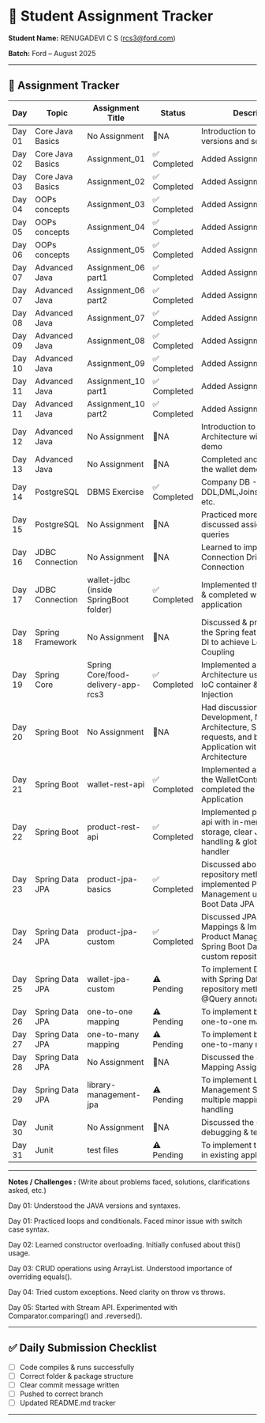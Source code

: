 # 📘 Student Assignment Tracker  

**Student Name:** RENUGADEVI C S (rcs3@ford.com) 

**Batch:** Ford – August 2025  

---

## 📅 Assignment Tracker  

| Day    | Topic                | Assignment Title                        | Status         | Description                                           |
|--------|----------------------|-----------------------------------------|----------------|-------------------------------------------------------|
| Day 01 | Core Java Basics     | No Assignment                           | 🚫NA          | Introduction to Java, its versions and some basics.    | 
| Day 02 | Core Java Basics     | Assignment_01                           | ✅ Completed  | Added Assignment_01                                    |
| Day 03 | Core Java Basics     | Assignment_02                           | ✅ Completed  | Added Assignment_02                                    |
| Day 04 | OOPs concepts        | Assignment_03                           | ✅ Completed  | Added Assignment_03                                    |
| Day 05 | OOPs concepts        | Assignment_04                           | ✅ Completed  | Added Assignment_04                                    |
| Day 06 | OOPs concepts        | Assignment_05                           | ✅ Completed  | Added Assignment_05                                    |
| Day 07 | Advanced Java        | Assignment_06 part1                     | ✅ Completed  | Added Assignment_06                                    |
| Day 07 | Advanced Java        | Assignment_06 part2                     | ✅ Completed  | Added Assignment_06                                    |
| Day 08 | Advanced Java        | Assignment_07                           | ✅ Completed  | Added Assignment_07                                    |
| Day 09 | Advanced Java        | Assignment_08                           | ✅ Completed  | Added Assignment_08                                    |
| Day 10 | Advanced Java        | Assignment_09                           | ✅ Completed  | Added Assignment_09                                    |
| Day 11 | Advanced Java        | Assignment_10 part1                     | ✅ Completed  | Added Assignment_10                                    |
| Day 11 | Advanced Java        | Assignment_10 part2                     | ✅ Completed  | Added Assignment_10                                    |
| Day 12 | Advanced Java        | No Assignment                           | 🚫NA          | Introduction to Layered Architecture with wallet demo  |
| Day 13 | Advanced Java        | No Assignment                           | 🚫NA          | Completed and discussed the wallet demo application    |
| Day 14 | PostgreSQL           | DBMS Exercise                           | ✅ Completed  | Company DB - DDL,DML,Joins,Subqueries.., etc.          |
| Day 15 | PostgreSQL           | No Assignment                           | 🚫NA          | Practiced more on Joins & discussed assignment queries |
| Day 16 | JDBC Connection      | No Assignment                           | 🚫NA          | Learned to implement Connection Driver for JDBC Connection |
| Day 17 | JDBC Connection      | wallet-jdbc (inside SpringBoot folder)  | ✅ Completed  | Implemented the DAO layer & completed wallet-jdbc application |
| Day 18 | Spring Framework     | No Assignment                           | 🚫NA          | Discussed & practiced on the Spring features like IoC, DI to achieve Loose Coupling |
| Day 19 | Spring Core          | Spring Core/food-delivery-app-rcs3      | ✅ Completed  | Implemented a Layered Architecture using Spring IoC container & Dependency Injection |
| Day 20 | Spring Boot          | No Assignment                           | 🚫NA          | Had discussion on APIs Development, MVC Architecture, Servlets, HTTP requests, and building Web Application with Layered Architecture |
| Day 21 | Spring Boot          | wallet-rest-api                         | ✅ Completed  | Implemented a REST API for the WalletController & completed the Wallet Application |
| Day 22 | Spring Boot          | product-rest-api                        | ✅ Completed  | Implemented product-rest-api with in-memory Map storage, clear JSON error handling & global exception handler |
| Day 23 | Spring Data JPA      | product-jpa-basics                      | ✅ Completed  | Discussed about JPA repository methods and implemented Product Management using Spring Boot Data JPA repository |
| Day 24 | Spring Data JPA      | product-jpa-custom                      | ✅ Completed  | Discussed JPA Relational Mappings & Implemented Product Management using Spring Boot Data JPA custom repository methods |
| Day 25 | Spring Data JPA      | wallet-jpa-custom                       | ⚠️ Pending    | To implement Digital Wallet with Spring Data JPA custom repository methods and @Query annotations |
| Day 26 | Spring Data JPA      | one-to-one mapping                      | ⚠️ Pending    | To implement bi-directional one-to-one mapping          |
| Day 27 | Spring Data JPA      | one-to-many mapping                     | ⚠️ Pending    | To implement bi-directional one-to-many mapping         |
| Day 28 | Spring Data JPA      | No Assignment                           | 🚫NA          | Discussed the JPA Relational Mapping Assignment         |
| Day 29 | Spring Data JPA      | library-management-jpa                  | ⚠️ Pending    | To implement Library Management System with multiple mappings and error handling |
| Day 30 | Junit                | No Assignment                           | 🚫NA          | Discussed the concepts of debugging & testing           |
| Day 31 | Junit                | test files                              | ⚠️ Pending    | To implement the unit testing in existing application   |

---

**Notes / Challenges :** (Write about problems faced, solutions, clarifications asked, etc.)

Day 01: Understood the JAVA versions and syntaxes.

Day 01: Practiced loops and conditionals. Faced minor issue with switch case syntax.

Day 02: Learned constructor overloading. Initially confused about this() usage.

Day 03: CRUD operations using ArrayList. Understood importance of overriding equals().

Day 04: Tried custom exceptions. Need clarity on throw vs throws.

Day 05: Started with Stream API. Experimented with Comparator.comparing() and .reversed().


---

## ✅ Daily Submission Checklist  

- [ ] Code compiles & runs successfully  
- [ ] Correct folder & package structure  
- [ ] Clear commit message written  
- [ ] Pushed to correct branch  
- [ ] Updated README.md tracker  

---
